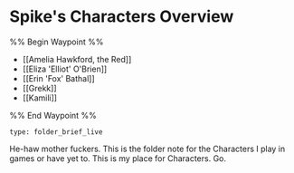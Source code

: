 # Spike's Characters Overview
%% Begin Waypoint %%
- [[Amelia Hawkford, the Red]]
- [[Eliza 'Elliot' O'Brien]]
- [[Erin 'Fox' Bathal]]
- [[Grekk]]
- [[Kamili]]

%% End Waypoint %%

```ccard
type: folder_brief_live
```
 
He-haw mother fuckers. This is the folder note for the Characters I play in games or have yet to. This is my place for Characters. Go.